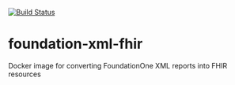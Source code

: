 [![Build Status](https://travis-ci.org/lifeomic/foundation-xml-fhir.png?branch=master)](https://travis-ci.org/lifeomic/foundation-xml-fhir)

# foundation-xml-fhir
Docker image for converting FoundationOne XML reports into FHIR resources
